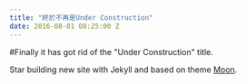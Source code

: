 ```yaml
---
title: "終於不再是Under Construction"
date: 2016-08-01 08:25:00 Z
---
```


#Finally it has got rid of the "Under Construction" title.

Star building new site with Jekyll and based on theme [Moon](https://github.com/TaylanTatli/Moon "Visit Moon on Github").